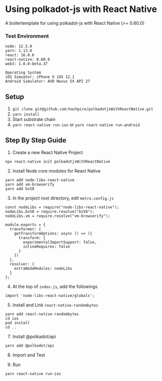 # Using polkadot-js with React Native
A boilertemplate for using polkadot-js with React Native (>= 0.60.0)

### Test Environment
```
node: 12.5.0
yarn: 1.13.0
react: 16.8.6
react-native: 0.60.0
web3: 1.0.0-beta.37

Operating System
iOS Simuator: iPhone X iOS 12.1
Android Simulator: AVD Nexus 5X API 27
```


## Setup
1. `git clone git@github.com:hashpire/polkadotjsWithReactNative.git`
2. `yarn install`
3. Start substrate chain
4. `yarn react-native run-ios` or `yarn react-native run-android`

## Step By Step Guide
1. Create a new React Native Project
```
npx react-native init polkadotjsWithReactNative
```
2. Install Node core modules for React Native
```
yarn add node-libs-react-native
yarn add vm-browserify
yarn add bs58
```
3. In the project root directory, edit `metro.config.js`
```
const nodeLibs = require("node-libs-react-native");
nodeLibs.bs58 = require.resolve("bs58");
nodeLibs.vm = require.resolve("vm-browserify");

module.exports = {
  transformer: {
    getTransformOptions: async () => ({
      transform: {
        experimentalImportSupport: false,
        inlineRequires: false
      }
    })
  },
  resolver: {
    extraNodeModules: nodeLibs
  }
};
```
4. At the top of `index.js`, add the followings
```
import 'node-libs-react-native/globals';
```
5. Install and Link `react-native-randombytes`
```
yarn add react-native-randombytes
cd ios
pod install
cd ..
```
7. Install @polkadot/api
```
yarn add @polkadot/api
```
8. Import and Test   

9. Run
```
yarn react-native run-ios
```
